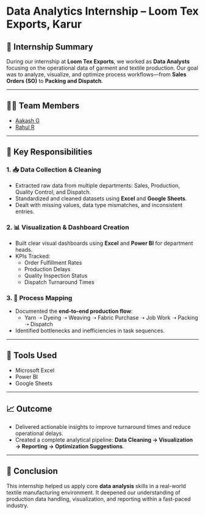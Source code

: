 # Data Analytics Internship – Loom Tex Exports, Karur

## 📌 Internship Summary

During our internship at **Loom Tex Exports**, we worked as **Data Analysts** focusing on the operational data of garment and textile production. Our goal was to analyze, visualize, and optimize process workflows—from **Sales Orders (SO)** to **Packing and Dispatch**.

---

## 👨‍💻 Team Members
- [Aakash G](https://github.com/Aakash02A)
- [Rahul R](https://github.com/DarkAssassin007)

---

## 🎯 Key Responsibilities

### 1. 📥 Data Collection & Cleaning
- Extracted raw data from multiple departments: Sales, Production, Quality Control, and Dispatch.
- Standardized and cleaned datasets using **Excel** and **Google Sheets**.
- Dealt with missing values, data type mismatches, and inconsistent entries.

### 2. 📊 Visualization & Dashboard Creation
- Built clear visual dashboards using **Excel** and **Power BI** for department heads.
- KPIs Tracked:
  - Order Fulfillment Rates
  - Production Delays
  - Quality Inspection Status
  - Dispatch Turnaround Times

### 3. 🔁 Process Mapping
- Documented the **end-to-end production flow**:
  - Yarn ➝ Dyeing ➝ Weaving ➝ Fabric Purchase ➝ Job Work ➝ Packing ➝ Dispatch
- Identified bottlenecks and inefficiencies in task sequences.

---

## 🔧 Tools Used

- Microsoft Excel
- Power BI
- Google Sheets

---

## 📈 Outcome

- Delivered actionable insights to improve turnaround times and reduce operational delays.
- Created a complete analytical pipeline: **Data Cleaning → Visualization → Reporting → Optimization Suggestions**.

---

## 🏁 Conclusion

This internship helped us apply core **data analysis** skills in a real-world textile manufacturing environment. It deepened our understanding of production data handling, visualization, and reporting within a fast-paced industry.

